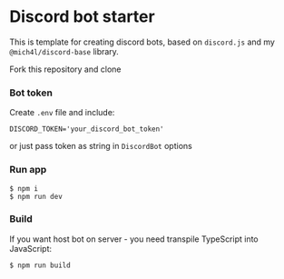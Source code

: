 # Discord bot starter
This is template for creating discord bots, based on `discord.js` and my `@mich4l/discord-base` library.

Fork this repository and clone

### Bot token
Create `.env` file and include: 
```env
DISCORD_TOKEN='your_discord_bot_token'
```
or just pass token as string in `DiscordBot` options

### Run app
```
$ npm i
$ npm run dev
```

### Build
If you want host bot on server - you need transpile TypeScript into JavaScript:
```
$ npm run build
```
